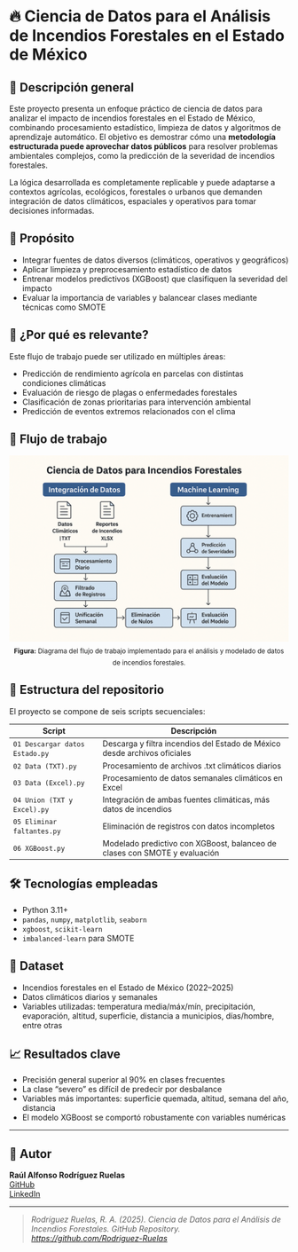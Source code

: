 # 🔥 Ciencia de Datos para el Análisis de Incendios Forestales en el Estado de México

## 📘 Descripción general

Este proyecto presenta un enfoque práctico de ciencia de datos para analizar el impacto de incendios forestales en el Estado de México, combinando procesamiento estadístico, limpieza de datos y algoritmos de aprendizaje automático. El objetivo es demostrar cómo una **metodología estructurada puede aprovechar datos públicos** para resolver problemas ambientales complejos, como la predicción de la severidad de incendios forestales.

La lógica desarrollada es completamente replicable y puede adaptarse a contextos agrícolas, ecológicos, forestales o urbanos que demanden integración de datos climáticos, espaciales y operativos para tomar decisiones informadas.

## 🎯 Propósito

- Integrar fuentes de datos diversos (climáticos, operativos y geográficos)
- Aplicar limpieza y preprocesamiento estadístico de datos
- Entrenar modelos predictivos (XGBoost) que clasifiquen la severidad del impacto
- Evaluar la importancia de variables y balancear clases mediante técnicas como SMOTE

## 🧪 ¿Por qué es relevante?

Este flujo de trabajo puede ser utilizado en múltiples áreas:

- Predicción de rendimiento agrícola en parcelas con distintas condiciones climáticas
- Evaluación de riesgo de plagas o enfermedades forestales
- Clasificación de zonas prioritarias para intervención ambiental
- Predicción de eventos extremos relacionados con el clima

## 🔄 Flujo de trabajo

<p align="center">
  <img src="https://github.com/Rodriguez-Ruelas/Prediccion_del_Impacto_de_Incendios_Forestales_en_el_Estado_de_Mexico_con_Machine_Learning/blob/main/Image/diagrama.png" width="650" alt="Flujo del proyecto"/>
  <br/>
  <sub><b>Figura:</b> Diagrama del flujo de trabajo implementado para el análisis y modelado de datos de incendios forestales.</sub>
</p>

## 🧩 Estructura del repositorio

El proyecto se compone de seis scripts secuenciales:

| Script                            | Descripción                                                                 |
|-----------------------------------|-----------------------------------------------------------------------------|
| `01 Descargar datos Estado.py`    | Descarga y filtra incendios del Estado de México desde archivos oficiales  |
| `02 Data (TXT).py`                | Procesamiento de archivos .txt climáticos diarios                          |
| `03 Data (Excel).py`              | Procesamiento de datos semanales climáticos en Excel                       |
| `04 Union (TXT y Excel).py`       | Integración de ambas fuentes climáticas, más datos de incendios            |
| `05 Eliminar faltantes.py`        | Eliminación de registros con datos incompletos                             |
| `06 XGBoost.py`                   | Modelado predictivo con XGBoost, balanceo de clases con SMOTE y evaluación |

## 🛠️ Tecnologías empleadas

- Python 3.11+
- `pandas`, `numpy`, `matplotlib`, `seaborn`
- `xgboost`, `scikit-learn`
- `imbalanced-learn` para SMOTE

## 📃 Dataset

- Incendios forestales en el Estado de México (2022–2025)
- Datos climáticos diarios y semanales
- Variables utilizadas: temperatura media/máx/mín, precipitación, evaporación, altitud, superficie, distancia a municipios, días/hombre, entre otras

## 📈 Resultados clave

- Precisión general superior al 90% en clases frecuentes
- La clase “severo” es difícil de predecir por desbalance
- Variables más importantes: superficie quemada, altitud, semana del año, distancia
- El modelo XGBoost se comportó robustamente con variables numéricas

---

## 👤 Autor

**Raúl Alfonso Rodríguez Ruelas**  
[GitHub](https://github.com/Rodriguez-Ruelas)  
[LinkedIn](https://www.linkedin.com/in/raul-rodriguez-ruelas-20634a171/)

---

> *Rodríguez Ruelas, R. A. (2025). Ciencia de Datos para el Análisis de Incendios Forestales. GitHub Repository. https://github.com/Rodriguez-Ruelas*

